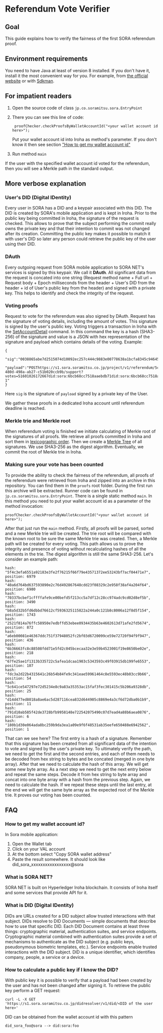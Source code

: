 # Referendum Vote Verifier

## Goal
This guide explains how to verify the fairness of the first SORA referendum proof.

## Environment requirements
You need to have Java at least of version 8 installed. If you don't have it, install it the most
 convenient way for you. For example, from [the official website](https://openjdk.java.net/install/index.html)
 or with [Sdkman](https://sdkman.io/install).
 
## For impatient readers
1. Open the source code of class `jp.co.soramitsu.sora.EntryPoint`
2. There you can see this line of code:

        proofChecker.checkProofsByWalletAccountId("<your wallet account id here>");

    Put your wallet account id into Iroha as method's parameter. If you don't know it then see section 
    ["How to get my wallet account id"](#how-to-get-my-wallet-account-id)
3. Run method `main`

If the user with the specified wallet account id voted for the referendum, then you will see 
a Merkle path in the standard output. 

## More verbose explanation
### User's DID (Digital IDentity)
Every user in SORA has a DID and a keypair associated with this DID. The DID is created by SORA's mobile application
and is kept in Iroha. Prior to the public key being committed in Iroha, the signature of the request is checked. This 
allows to prove that the subject performing the commit really owns the private key and that their intention to commit was 
not changed after its creation. Committing the public key makes it possible to match it with user's DID so later any person could 
retrieve the public key of the user using their DID. 

### DAuth
Every outgoing request from SORA mobile application to SORA NET's services is signed by this keypair. 
We call it **DAuth**. All significant data from the request is concated into one string (Request method name +
Full url + Request body + Epoch milliseconds from the header + User's DID from the header + id of User's 
public key from the header) and signed with a private key. This helps to identify and check the integrity of the request. 

### Voting proofs
Request to vote for the referendum was also signed by DAuth. Request has the signature of voting details, including the 
amount of votes. This signature is signed by the user's public key. Voting triggers a transaction in Iroha with the
 [SetAccountDetail](https://iroha.readthedocs.io/en/master/develop/api/commands.html#set-account-detail) 
command. 
In this command the key is a hash (SHA3-256) of the signature and value is a JSON with hex representation of the signature and payload which 
contains details of the voting. Example:

    {
       "sig":"0038865abe7d2515074d10092ec257c444c9883e00778638a1bcfa8345c94645bfa87380e78a051ad82689704e4c88b7389fcc18ee074d42a7f045dbc64aa60b",
       "payload":"POSThttps://s1.sora.soramitsu.co.jp/project/v1/referendum/5cf070da-480d-498a-ab27-c51b020ccb9b/support?votes=51601026172667did:sora:6bcb68cc7518aaebdb71did:sora:6bcb68cc7518aaebdb71#keys-1"
    } 
        
Here `sig` is the signature of `payload` signed by a private key of the User.

We gather these proofs in a dedicated Iroha account until referendum deadline is reached.

### Merkle trie and Merkle root
When referendum voting is finished we initiate calculating of Merkle root of the signatures of 
all proofs. We retrieve all proofs committed in Iroha and sort them in [lexicographic order](https://en.wikipedia.org/wiki/Lexicographic_order).
Then we create a [Merkle Tree](https://en.wikipedia.org/wiki/Merkle_tree) of all signatures. We use SHA3-256 as  the digest
algorithm. Eventually, we commit the root of Merkle trie in Iroha. 

### Making sure your vote has been counted
To provide the ability to check the fairness of the referendum, all proofs of the referendum were retrieved from
Iroha and zipped into an archive in this repository. You can find them in the `proofs` root folder. During the first run this archive will be extracted. 
Runner code can be found in `jp.co.soramitsu.sora.EntryPoint`. There is a single static method `main`.
In this method you need to put your wallet account id as a parameter of the method invocation:

    proofChecker.checkProofsByWalletAccountId("<your wallet account id here>");

After that just run the `main` method. Firstly, all proofs will be parsed, sorted and a new Merkle trie
will be created. The trie root will be compared with the known root to be sure the same Merkle trie was
created. Then, a Merkle path will be created for every voting. This path allows us to prove the integrity and presence 
of voting without recalculating hashes of all the elements in the trie. The digest algorithm is
still the same SHA3-256. Let's consider an example path:
 
    hash: "5f4c3efa6551a92183e3fe2f76215f66f79e43571372ee53243bf7acf04471e7", position: 6979
    hash: "40a6d764bd637593890e2c76d492867648cdd23f08329c2e958f38af4a204f64", position: 6980
    hash: "70337bcbef1cffffafe9ce00befd5f213cc5a7df12c28cc974adc9cd02d8ef5b", position: 3490
    hash: "b8a5d32b5fd6dbbd76612cf5936325115822a244a0c121b8c8006a12f8d5f154", position: 1743
    hash: "2521f814a76ffc58950e7edbffd53ebee0934435b63e4602613d71afe2fd5674", position: 872
    hash: "a6eb00081e46367ddc751f37948052fc2bf03d6720099ce59e72720f94f9f947", position: 436
    hash: "6b36663fc8c88508fdd71e5fd2c045bcecaa32e3e59b4523001f19e8650be02e", position: 218
    hash: "67fe25ae1f1313b335722c5afea1dcaa1903c5343593c49f03915db199fe6553", position: 107
    hash: "fdc3a2d22b4315641c26b54b84fe9c341eae59961464c8e5593ec48b03cc9b66", position: 54
    hash: "5c641ce547297e72d5234e8c9a83a35353ac15faf3fec301415c5b206a9328db", position: 25
    hash: "d14d477ed8018a8ae6ac5d287116cea832d644905c8869e4a3cf6d72dba0b1b9", position: 11
    hash: "791d10ab585f42de3728bfb9958148e722542075490c07d7ead4a88b6aea0876", position: 6
    hash: "180b1d30e064ada8bc259b9da3ea1a09e9f6f48531ab35eefe650488e6942562", position: 1

That can we see here? The first entry is a hash of a signature.
Remember that this signature has been created from all significant data of the intention to vote and signed by the user's
private key. To ultimately verify the path, we need to get the first and the second entries, and each of them needs to be decoded 
from hex string to bytes and be concated (merged in one byte array). After that we need to calculate the hash of this
array. We will get some new byte array. 
As a next step we need to get the next entry below and repeat the same steps. Decode it from hex string to byte 
array and concat into one byte array with a hash from the previous step. Again, we need to calculate 
the hash. If we repeat these steps until the last entry, at the end we will get the same byte array as the expected 
root of the Merkle trie. It proves our voting has been counted. 

## FAQ
### How to get my wallet account id?
In Sora mobile application:
1. Open the Wallet tab
2. Click on your VAL account
3. At the bottom select "Copy SORA wallet address"
4. Paste the result somewhere. It should look like did_sora_xxxxxxxxxxxxxxxxx@sora

### What is SORA NET?
SORA NET is built on Hyperledger Iroha blockchain. It consists of Iroha itself and some services that provide API for it.

### What is DID (Digital IDentity)
DIDs are URLs created for a DID subject allow trusted
interactions with that subject. DIDs resolve to DID Documents — simple documents that describe how 
to use that specific DID. Each DID Document contains at least three things: cryptographic material,
authentication suites, and service endpoints. Cryptographic material combined with authentication 
suites provide a set of mechanisms to authenticate as the DID subject (e.g. public keys, pseudonymous 
biometric templates, etc.). Service endpoints enable trusted interactions with the DID subject.
DID is a unique identifier, which identifies company, people, a service or a device.

### How to calculate a public key if I know the DID?
With public key it is possible to verify that a payload had been created by the user and has not been changed after signing it. To retrieve the
public key perform a GET request:

    curl -L -X GET 'https://s1.sora.soramitsu.co.jp/didresolver/v1/did/<DID of the user here>'
       
DID can be obtained from the wallet account id with this pattern 

    did_sora_foo@sora --> did:sora:foo




